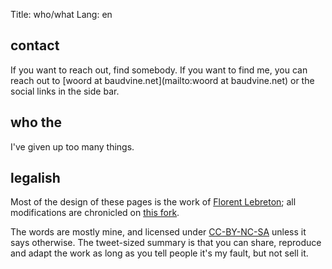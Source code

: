 Title: who/what
Lang: en

## contact

If you want to reach out, find somebody. If you want to find me, you can reach out to [woord at baudvine.net](mailto:woord at baudvine.net) or the social links in the side bar.

## who the

I've given up too many things.

## legalish

Most of the design of these pages is the work of [Florent Lebreton](https://github.com/fle/); all modifications are chronicled on [this fork](https://github.com/barometz/pelican-sober/).

The words are mostly mine, and licensed under [CC-BY-NC-SA](https://creativecommons.org/licenses/by-nc-sa/4.0/) unless it says otherwise. The tweet-sized summary is that you can share, reproduce and adapt the work as long as you tell people it's my fault, but not sell it.
